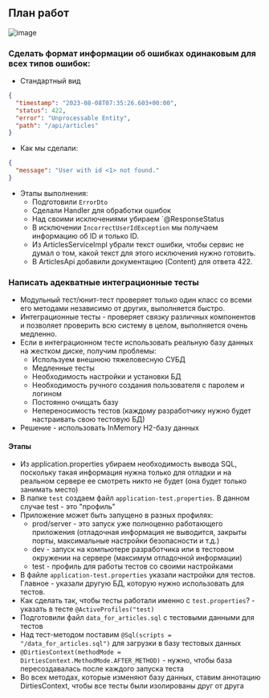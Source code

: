 ## План работ

![image](https://raw.githubusercontent.com/ait-tr/cohort23/main/back_end/lesson_16/img/1.png)

### Сделать формат информации об ошибках одинаковым для всех типов ошибок:

* Стандартный вид

```json
{
  "timestamp": "2023-08-08T07:35:26.603+00:00",
  "status": 422,
  "error": "Unprocessable Entity",
  "path": "/api/articles"
}
```

* Как мы сделали:

```json
{
  "message": "User with id <1> not found."
}
```

* Этапы выполнения:
  * Подготовили `ErrorDto`
  * Сделали Handler для обработки ошибок
  * Над своими исключениями убираем `@ResponseStatus
  * В исключении `IncorrectUserIdException` мы получаем информацию об ID и только ID.
  * Из ArticlesServiceImpl убрали текст ошибки, чтобы сервис не думал о том, какой текст для этого исключения нужно готовить.
  * В ArticlesApi добавили документацию (Content) для ответа 422.

### Написать адекватные интеграционные тесты

* Модульный тест/юнит-тест проверяет только один класс со всеми его методами независимо от других, выполняется быстро.
* Интеграционные тесты - проверяет связку различных компонентов и позволяет проверить всю систему в целом, выполняется очень медленно.
* Если в интеграционном тесте использовать реальную базу данных на жестком диске, получим проблемы:
  * Используем внешнюю тяжеловесную СУБД
  * Медленные тесты
  * Необходимость настройки и установки БД
  * Необходимость ручного создания пользователя с паролем и логином
  * Постоянно очищать базу
  * Непереносимость тестов (каждому разработчику нужно будет настраивать свою тестовую БД)
* Решение - использовать InMemory H2-базу данных

#### Этапы

* Из application.properties убираем необходимость вывода SQL, поскольку такая информация нужна только для отладки и на реальном сервере ее смотреть никто не будет (она будет только занимать место)
* В папке `test` создаем файл `application-test.properties`. В данном случае test - это "профиль"
* Приложение может быть запущено в разных профилях:
  * prod/server - это запуск уже полноценно работающего приложения (отладочная информация не выводится, закрыты порты, максимальные настройки безопасности и т.д.)
  * dev - запуск на компьютере разработчика или в тестовом окружении на сервере (максимум отладочной информации)
  * test - профиль для работы тестов со своими настройками
* В файле `application-test.properties` указали настройки для тестов. Главное - указали другую БД, которую нужно использовать для тестов.
* Как сделать так, чтобы тесты работали именно с `test.properties`? - указать в тесте `@ActiveProfiles("test)`
* Подготовили файл `data_for_articles.sql` с тестовыми данными для тестов
* Над тест-методом поставим `@Sql(scripts = "/data_for_articles.sql")` для загрузки в базу тестовых данных
* `@DirtiesContext(methodMode = DirtiesContext.MethodMode.AFTER_METHOD)` - нужно, чтобы база пересоздавалась после каждого запуска теста
* Во всех методах, которые изменяют базу данных, ставим аннотацию DirtiesContext, чтобы все тесты были изолированы друг от друга
